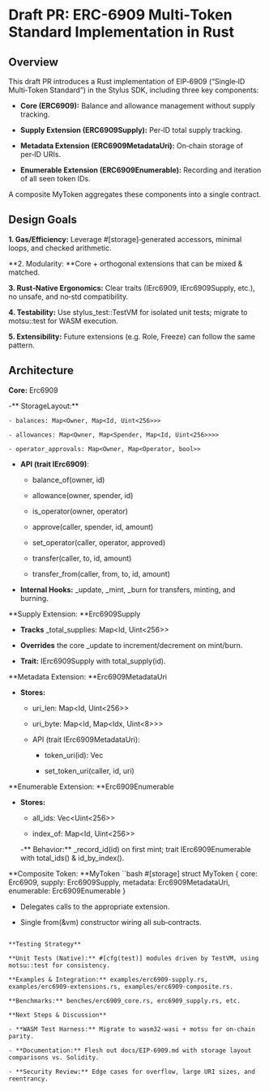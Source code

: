 # Draft PR: ERC-6909 Multi‐Token Standard Implementation in Rust

## Overview

This draft PR introduces a Rust implementation of EIP‑6909 (“Single‑ID Multi‑Token Standard”) in the Stylus SDK, including three key components:

- **Core (ERC6909):** Balance and allowance management without supply tracking.

- **Supply Extension (ERC6909Supply):** Per‑ID total supply tracking.

- **Metadata Extension (ERC6909MetadataUri):** On‑chain storage of per‑ID URIs.

- **Enumerable Extension (ERC6909Enumerable):** Recording and iteration of all seen token IDs.

A composite MyToken aggregates these components into a single contract.

## Design Goals

**1. Gas/Efficiency:** Leverage #[storage]‐generated accessors, minimal loops, and checked arithmetic.

**2. Modularity: **Core + orthogonal extensions that can be mixed & matched.

**3. Rust‐Native Ergonomics:** Clear traits (IErc6909, IErc6909Supply, etc.), no unsafe, and no‐std compatibility.

**4. Testability:** Use stylus_test::TestVM for isolated unit tests; migrate to motsu::test for WASM execution.

**5. Extensibility:** Future extensions (e.g. Role, Freeze) can follow the same pattern.

## Architecture

**Core:** Erc6909

-** StorageLayout:**

    - balances: Map<Owner, Map<Id, Uint<256>>>

    - allowances: Map<Owner, Map<Spender, Map<Id, Uint<256>>>>

    - operator_approvals: Map<Owner, Map<Operator, bool>>

- **API (trait IErc6909)**:

    - balance_of(owner, id)

    - allowance(owner, spender, id)

    - is_operator(owner, operator)

    - approve(caller, spender, id, amount)

    - set_operator(caller, operator, approved)

    - transfer(caller, to, id, amount)

    - transfer_from(caller, from, to, id, amount)

- **Internal Hooks:** _update, _mint, _burn for transfers, minting, and burning.

**Supply Extension: **Erc6909Supply

  - **Tracks** _total_supplies: Map<Id, Uint<256>>

  - **Overrides** the core _update to increment/decrement on mint/burn.

  - **Trait:** IErc6909Supply with total_supply(id).

**Metadata Extension: **Erc6909MetadataUri

- **Stores:**

    - uri_len: Map<Id, Uint<256>>

    - uri_byte: Map<Id, Map<Idx, Uint<8>>>

  - API (trait IErc6909MetadataUri):

    - token_uri(id): Vec<u8>

    - set_token_uri(caller, id, uri)

**Enumerable Extension: **Erc6909Enumerable

- **Stores:**

    - all_ids: Vec<Uint<256>>

    - index_of: Map<Id, Uint<256>>

  -** Behavior:** _record_id(id) on first mint; trait IErc6909Enumerable with total_ids() & id_by_index().

**Composite Token: **MyToken
``bash
#[storage]
struct MyToken { core: Erc6909, supply: Erc6909Supply, metadata: Erc6909MetadataUri, enumerable: Erc6909Enumerable }

- Delegates calls to the appropriate extension.

- Single from(&vm) constructor wiring all sub‐contracts.
```

**Testing Strategy**

**Unit Tests (Native):** #[cfg(test)] modules driven by TestVM, using motsu::test for consistency.

**Examples & Integration:** examples/erc6909-supply.rs, examples/erc6909-extensions.rs, examples/erc6909-composite.rs.

**Benchmarks:** benches/erc6909_core.rs, erc6909_supply.rs, etc.

**Next Steps & Discussion**

- **WASM Test Harness:** Migrate to wasm32-wasi + motsu for on‐chain parity.

- **Documentation:** Flesh out docs/EIP-6909.md with storage layout comparisons vs. Solidity.

- **Security Review:** Edge cases for overflow, large URI sizes, and reentrancy.
